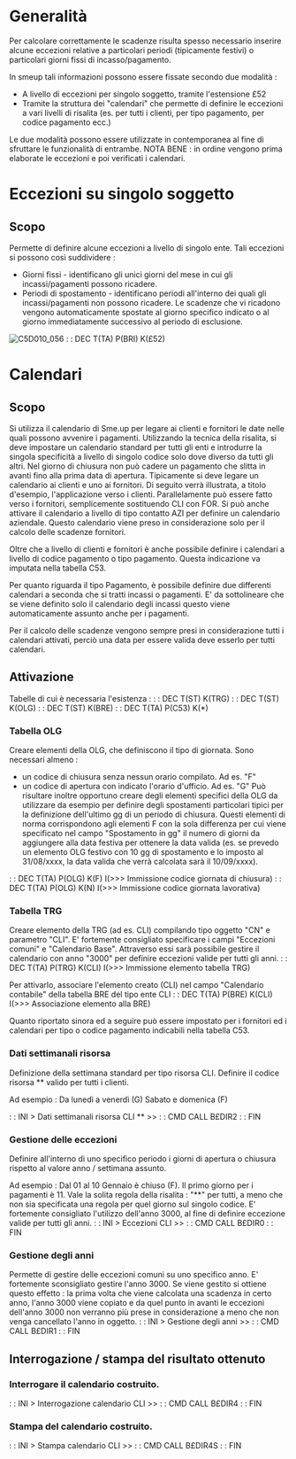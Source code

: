 # Generalità
Per calcolare correttamente le scadenze risulta spesso necessario inserire alcune eccezioni relative a particolari periodi (tipicamente festivi) o particolari giorni fissi di incasso/pagamento.

In smeup tali informazioni possono essere fissate secondo due modalità : 
-  A livello di eccezioni per singolo soggetto, tramite l'estensione £52
-  Tramite la struttura dei "calendari" che permette di definire le eccezioni a vari livelli di risalita (es. per tutti i clienti, per tipo pagamento, per codice pagamento ecc.)

Le due modalità possono essere utilizzate in contemporanea al fine di sfruttare le funzionalità di entrambe. NOTA BENE :  in ordine vengono prima elaborate le eccezioni e poi verificati i calendari.

# Eccezioni su singolo soggetto
## Scopo
Permette di definire alcune eccezioni a livello di singolo ente. Tali eccezioni si possono così suddividere : 
-  Giorni fissi - identificano gli unici giorni del mese in cui gli incassi/pagamenti possono ricadere.
-  Periodi di spostamento - identificano periodi all'interno dei quali gli incassi/pagamenti non
possono ricadere. Le scadenze che vi ricadono vengono automaticamente spostate al giorno specifico
indicato o al giorno immediatamente successivo al periodo di esclusione.

![C5D010_056](http://localhost:3000/immagini/C5D010_B/C5D010_056.png)
 :  : DEC T(TA) P(BRI) K(£52)

# Calendari
## Scopo
Si utilizza il calendario di Sme.up per legare ai clienti e fornitori le date nelle quali possono avvenire i pagamenti.
Utilizzando la tecnica della risalita, si deve impostare un calendario standard per tutti gli enti e introdurre la singola specificità a livello di singolo codice solo dove diverso da tutti gli altri.
Nel giorno di chiusura non può cadere un pagamento che slitta in avanti fino alla prima data di apertura.
Tipicamente si deve legare un calendario ai clienti e uno ai fornitori.
Di seguito verrà illustrata, a titolo d'esempio, l'applicazione verso i clienti. Parallelamente può essere fatto verso i fornitori, semplicemente sostituendo CLI con FOR.
Si può anche attivare il calendario a livello di tipo contatto AZI per definire un calendario aziendale. Questo calendario viene preso in considerazione solo per il calcolo delle scadenze fornitori.

Oltre che a livello di clienti e fornitori è anche possibile definire i calendari a livello
di codice pagamento o tipo pagamento. Questa indicazione va imputata nella tabella C53.

Per quanto riguarda il tipo Pagamento, è possibile definire due differenti calendari a seconda che si tratti incassi o pagamenti. E' da sottolineare che se viene definito solo il calendario degli incassi questo viene automaticamente assunto anche per i pagamenti.

Per il calcolo delle scadenze vengono sempre presi in considerazione tutti i calendari attivati, perciò una data per essere valida deve esserlo per tutti calendari.

## Attivazione
Tabelle di cui è necessaria l'esistenza : 
 :  : DEC T(ST) K(TRG)
 :  : DEC T(ST) K(OLG)
 :  : DEC T(ST) K(BRE)
 :  : DEC T(TA) P(C53) K(\*)

### Tabella OLG
Creare elementi della OLG, che definiscono il tipo di giornata. Sono necessari almeno : 
-  un codice di chiusura senza nessun orario compilato. Ad es. "F"
-  un codice di apertura con indicato l'orario d'ufficio. Ad es. "G"
Può risultare inoltre opportuno creare degli elementi specifici della OLG da utilizzare da esempio per definire degli spostamenti particolari tipici per la definizione dell'ultimo gg di un periodo di chiusura. Questi elementi di norma corrispondono agli elementi F con la sola differenza per cui viene specificato nel campo "Spostamento in gg" il numero di giorni da aggiungere alla data festiva per ottenere la data valida (es. se prevedo un elemento OLG festivo con 10 gg di spostamento e lo imposto al 31/08/xxxx, la data valida che verrà calcolata sarà il 10/09/xxxx).

 :  : DEC T(TA) P(OLG) K(F) I(>>> Immissione codice giornata di chiusura)
 :  : DEC T(TA) P(OLG) K(N) I(>>> Immissione codice giornata lavorativa)

### Tabella TRG
Creare elemento della TRG (ad es. CLI) compilando tipo oggetto "CN" e parametro "CLI". E' fortemente consigliato specificare i campi "Eccezioni comuni" e "Calendario Base". Attraverso essi sarà possibile gestire il calendario con anno "3000" per definire eccezioni valide per tutti gli anni.
 :  : DEC T(TA) P(TRG) K(CLI) I(>>> Immissione elemento tabella TRG)

Per attivarlo, associare l'elemento creato (CLI) nel campo "Calendario contabile" della tabella BRE del tipo ente CLI
 :  : DEC T(TA) P(BRE) K(CLI) I(>>> Associazione elemento alla BRE)

Quanto riportato sinora ed a seguire può essere impostato per i fornitori ed i calendari per tipo o codice pagamento indicabili nella tabella C53.

### Dati settimanali risorsa
Definizione della settimana standard per tipo risorsa CLI. Definire il codice risorsa \*\* valido per tutti i clienti.

Ad esempio : 
Da lunedì a venerdì   (G)
Sabato e domenica     (F)

 :  : INI > Dati settimanali risorsa CLI \*\* >> 
 :  : CMD CALL B£DIR2
 :  : FIN

### Gestione delle eccezioni
Definire all'interno di uno specifico periodo i giorni di apertura o chiusura rispetto al valore anno / settimana assunto.

Ad esempio : 
Dal 01 al 10 Gennaio è chiuso (F). Il primo giorno per i pagamenti è 11.
Vale la solita regola della risalita :  "\*\*" per tutti, a meno che non sia specificata una regola per quel giorno sul singolo codice.
E' fortemente consigliato l'utilizzo dell'anno 3000, al fine di definire eccezione valide per tutti gli anni.
 :  : INI > Eccezioni CLI >> 
 :  : CMD CALL B£DIR0
 :  : FIN

### Gestione degli anni
Permette di gestire delle eccezioni comuni su uno specifico anno. E' fortemente sconsigliato gestire l'anno 3000. Se viene gestito si ottiene questo effetto :  la prima volta che viene calcolata una scadenza in certo anno, l'anno 3000 viene copiato e da quel punto in avanti le eccezioni dell'anno 3000 non verranno più prese in considerazione a meno che non venga cancellato l'anno in oggetto.
 :  : INI > Gestione degli anni >> 
 :  : CMD CALL B£DIR1
 :  : FIN

## Interrogazione / stampa del risultato ottenuto
### Interrogare il calendario costruito.
 :  : INI > Interrogazione calendario CLI >> 
 :  : CMD CALL B£DIR4
 :  : FIN
### Stampa  del calendario costruito.
 :  : INI > Stampa calendario CLI >> 
 :  : CMD CALL B£DIR4S
 :  : FIN

